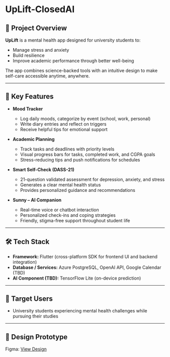 # UpLift-ClosedAI

## 🌟 Project Overview  
**UpLift** is a mental health app designed for university students to:  
- Manage stress and anxiety  
- Build resilience  
- Improve academic performance through better well-being  

The app combines science-backed tools with an intuitive design to make self-care accessible anytime, anywhere.  

---

## 🧩 Key Features  

- **Mood Tracker**  
  - Log daily moods, categorize by event (school, work, personal)  
  - Write diary entries and reflect on triggers  
  - Receive helpful tips for emotional support  

- **Academic Planning**  
  - Track tasks and deadlines with priority levels  
  - Visual progress bars for tasks, completed work, and CGPA goals  
  - Stress-reducing tips and push notifications for schedules  

- **Smart Self-Check (DASS-21)**  
  - 21-question validated assessment for depression, anxiety, and stress  
  - Generates a clear mental health status  
  - Provides personalized guidance and recommendations  

- **Sunny – AI Companion**  
  - Real-time voice or chatbot interaction  
  - Personalized check-ins and coping strategies  
  - Friendly, stigma-free support throughout student life  

---

## 🛠 Tech Stack  

- **Framework:** Flutter (cross-platform SDK for frontend UI and backend integration)  
- **Database / Services:** Azure PostgreSQL, OpenAI API, Google Calendar (TBD)  
- **AI Component (TBD):** TensorFlow Lite (on-device prediction)  

---

## 📱 Target Users  

- University students experiencing mental health challenges while pursuing their studies  

---

## 🎨 Design Prototype  

Figma: [View Design](https://www.figma.com/design/8SDgxBr0uIca5QamaEJt5L/UPLIFTxCODENECTION2025?node-id=0-1&t=cwurr5hAtPmt9ZTn-1)  
